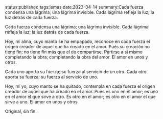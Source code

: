 status:published
tags:lemas
date:2023-04-14
summary:Cada fuerza condensa una lágrima; una lágrima invisible. Cada lágrima refleja la luz; la luz detrás de cada fuerza.

Cada fuerza condensa una lágrima;
una lágrima invisible.
Cada lágrima refleja la luz;
la luz detrás de cada fuerza.

Hoy, mi alma, cuyo manto se ha empapado, 
reconoce en cada fuerza el origen creador de aquel que ha creado en el amor. 
Pués su creación no tiene fin;
no tiene fin más que el de compartirse.
Partirse a si mismo completando la obra;
completando la obra del amor.
El amor en unos y otros.

Cada uno aporta su fuerza;
su fuerza al servicio de un otro.
Cada otro aporta su fuerza;
su fuerza al servicio de uno.

Hoy, mi yo, cuyo manto se ha quitado, 
contempla en cada fuerza el origen creador de aquel que ha creado en el amor.
Pués es uno en el amor;
es uno en el amor el que sirve a otro.
Es otro en el amor;
es otro en el amor el que sirve a uno.
El amor en unos y otros.

Original, sin fin.

<!--
Cada persona condensa una lágrima;
una lágrima invisible.
Cada lágrima refleja la luz;
la luz detrás de cada persona.

Hoy, mi alma, cuyo manto se ha empapado, 
reconoce en cada persona el origen creador de aquel que ha creado en cristo. 
Pués su creación no tiene fin;
no tiene fin más que el de compartirse.
Partirse a si mismo completando la obra;
completando la obra de cristo.
Cristo en unos y otros.

Cada uno aporta su persona;
su persona al servicio de un otro.
Cada otro aporta su persona;
su persona al servicio de uno.

Hoy, mi yo, cuyo manto se ha quitado, 
contempla en cada persona el origen creador de aquel que ha creado en cristo.
Pués es uno en cristo;
es uno en cristo el que sirve a otro.
Es otro en cristo;
es otro en cristo el que sirve a uno.
Cristo en unos y otros.

Original, sin fin.

<comment>
Cada fuerza imprime una lágrima invisible;
Cada lágrima refleja la fuerza del amor detrás de cada fuerza.
Hoy mi alma, cuyo manto se ha empapado, reconoce en cada fuerza el origen creador de aquel que ha creado por amor; 
pués su creación no tiene fin;
su creación no tiene fin más que el de compartir su plenitud.

Cada uno aporta su fuerza al servicio de un otro;
Cada otro aporta su fuerza al servicio de uno.
Hoy mi yo, cuyo manto se ha quitado, reconoce en cada fuerza el origen creador de aquel que ha creado por amor;
pués es uno en el amor el que sirve al otro;
Es otro en el amor el que sirve a uno.

invisible, pleno, sin fin.
</comment>
--->